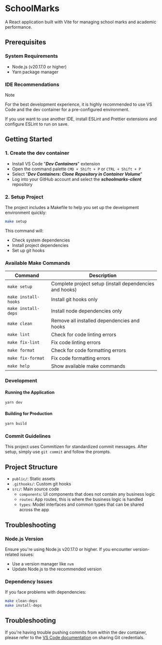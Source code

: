 # SchoolMarks

A React application built with Vite for managing school marks and academic performance.

## Prerequisites

### System Requirements

- Node.js (v20.17.0 or higher)
- Yarn package manager

### IDE Recommendations

> [!NOTE]
> For the best development experience, it is highly recommended to use VS Code and the dev container for a pre-configured environment.
>
> If you use want to use another IDE, install ESLint and Prettier extensions and configure ESLint to run on save.

## Getting Started

### 1. Create the dev container

- Install VS Code "_**Dev Containers**_" extension
- Open the command palette `CMD + Shift + P` or `CTRL + Shift + P`
- Select "_**Dev Containers: Clone Repository in Container Volume**_"
- Log into your GitHub account and select the _**schoolmarks-client**_ repository

### 2. Setup Project

The project includes a Makefile to help you set up the development environment quickly:

```bash
make setup
```

This command will:

- Check system dependencies
- Install project dependencies
- Set up git hooks

### Available Make Commands

| Command              | Description                                             |
| -------------------- | ------------------------------------------------------- |
| `make setup`         | Complete project setup (install dependencies and hooks) |
| `make install-hooks` | Install git hooks only                                  |
| `make install-deps`  | Install node dependencies only                          |
| `make clean`         | Remove all installed dependencies and hooks             |
| `make lint`          | Check for code linting errors                           |
| `make fix-lint`      | Fix code linting errors                                 |
| `make format`        | Check for code formatting errors                        |
| `make fix-format`    | Fix code formatting errors                              |
| `make help`          | Show available make commands                            |

### Development

#### Running the Application

```bash
yarn dev
```

#### Building for Production

```bash
yarn build
```

### Commit Guidelines

This project uses Commitizen for standardized commit messages. After setup, simply use `git commit` and follow the prompts.

## Project Structure

- `public/`: Static assets
- `.githooks/`: Custom git hooks
- `src/`: Main source code
  - `components`: UI components that does not contain any business logic
  - `routes`: App routes, this is where the business logic is handled
  - `types`: Model interfaces and common types that can be shared across the app

## Troubleshooting

### Node.js Version

Ensure you're using Node.js v20.17.0 or higher. If you encounter version-related issues:

- Use a version manager like `nvm`
- Update Node.js to the recommended version

### Dependency Issues

If you face problems with dependencies:

```bash
make clean-deps
make install-deps
```

## Troubleshooting

If you're having trouble pushing commits from within the dev container, please refer to the [VS Code documentation](https://code.visualstudio.com/remote/advancedcontainers/sharing-git-credentials#_using-ssh-keys) on sharing Git credentials.
